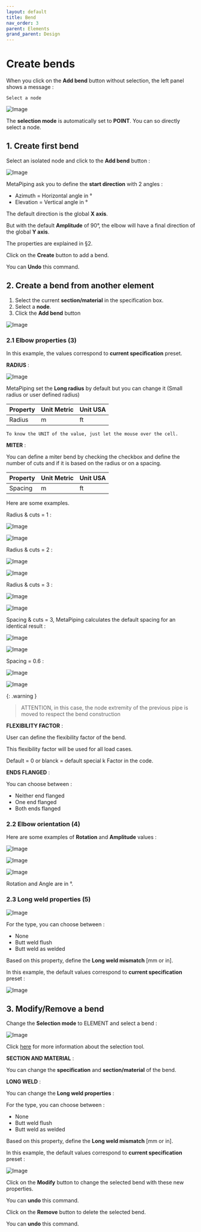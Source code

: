 ```yaml
---
layout: default
title: Bend
nav_order: 3
parent: Elements
grand_parent: Design
---
```


# Create bends

When you click on the **Add bend** button without selection, the left panel shows a message :

    Select a node

![Image](../../Images/Bend1.jpg)

The **selection mode** is automatically set to **POINT**. You can so directly select a node.

## 1. Create first bend

Select an isolated node and click to the **Add bend** button :

![Image](../../Images/Bend2.jpg)

MetaPiping ask you to define the **start direction** with 2 angles :

- Azimuth = Horizontal angle in °
- Elevation = Vertical angle in °

The default direction is the global **X axis**.

But with the default **Amplitude** of 90°, the elbow will have a final direction of the global **Y axis**.

The properties are explained in §2.

Click on the **Create** button to add a bend.

You can **Undo** this command.

## 2. Create a bend from another element

1. Select the current **section/material** in the specification box.
2. Select a **node**.
3. Click the **Add bend** button

![Image](../../Images/Bend3.jpg)

### 2.1 Elbow properties (3)

In this example, the values correspond to **current specification** preset.

**RADIUS** :

![Image](../../Images/Bend4.jpg)

MetaPiping set the **Long radius** by default but you can change it (Small radius or user defined radius)

| Property | Unit Metric | Unit USA |
| -------- |  ---- | ---- |
| Radius |  m | ft |

    To know the UNIT of the value, just let the mouse over the cell. 

**MITER** :

You can define a miter bend by checking the checkbox and define the number of cuts and if it is based on the radius or on a spacing.

| Property | Unit Metric | Unit USA |
| -------- |  ---- | ---- |
| Spacing |  m | ft |

Here are some examples.

Radius & cuts = 1 :

![Image](../../Images/Bend5.jpg)

![Image](../../Images/Bend6.jpg)

Radius & cuts = 2 :

![Image](../../Images/Bend7.jpg)

![Image](../../Images/Bend8.jpg)

Radius & cuts = 3 :

![Image](../../Images/Bend9.jpg)

![Image](../../Images/Bend11.jpg)

Spacing & cuts = 3, MetaPiping calculates the default spacing for an identical result :

![Image](../../Images/Bend10.jpg)

![Image](../../Images/Bend11.jpg)

Spacing = 0.6 :

![Image](../../Images/Bend12.jpg)

![Image](../../Images/Bend13.jpg)

{: .warning }
>ATTENTION, in this case, the node extremity of the previous pipe is moved to respect the bend construction

**FLEXIBILITY FACTOR** :

User can define the flexibility factor of the bend.

This flexibility factor will be used for all load cases.

Default = 0 or blanck = default special k Factor in the code.


**ENDS FLANGED** :

You can choose between :

- Neither end flanged
- One end flanged
- Both ends flanged

### 2.2 Elbow orientation (4)

Here are some examples of **Rotation** and **Amplitude** values :

![Image](../../Images/Bend16.jpg)

![Image](../../Images/Bend17.jpg)

![Image](../../Images/Bend18.jpg)

Rotation and Angle are in °.

### 2.3 Long weld properties (5)

![Image](../../Images/Bend14.jpg)

For the type, you can choose between :

- None
- Butt weld flush
- Butt weld as welded

Based on this property, define the **Long weld mismatch** [mm or in].

In this example, the default values correspond to **current specification** preset :

![Image](../../Images/Pipe2.jpg)

## 3. Modify/Remove a bend

Change the **Selection mode** to ELEMENT and select a bend :

![Image](../../Images/Bend15.jpg)

Click [here](https://documentation.metapiping.com/Design/Selection.html) for more information about the selection tool.

**SECTION AND MATERIAL** :

You can change the **specification** and **section/material** of the bend.

**LONG WELD** :

You can change the **Long weld properties** :

For the type, you can choose between :

- None
- Butt weld flush
- Butt weld as welded

Based on this property, define the **Long weld mismatch** [mm or in].

In this example, the default values correspond to **current specification** preset :

![Image](../../Images/Pipe2.jpg)

Click on the **Modify** button to change the selected bend with these new properties.

You can **undo** this command.

Click on the **Remove** button to delete the selected bend.

You can **undo** this command.